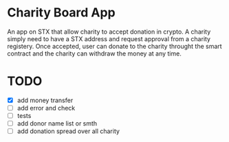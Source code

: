 # Charity Board App

An app on STX that allow charity to accept donation in crypto. A charity simply need to have a STX address and request approval from a charity registery. Once accepted, user can donate to the charity throught the smart contract and the charity can withdraw the money at any time.


# TODO
- [x] add money transfer
- [ ] add error and check
- [ ] tests
- [ ] add donor name list or smth
- [ ] add donation spread over all charity
